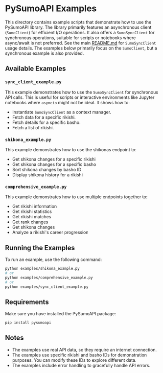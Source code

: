 # PySumoAPI Examples

This directory contains example scripts that demonstrate how to use the PySumoAPI library.
The library primarily features an asynchronous client (`SumoClient`) for efficient I/O operations.
It also offers a `SumoSyncClient` for synchronous operations, suitable for scripts or notebooks where async/await is not preferred. See the main [README.md](../README.md) for `SumoSyncClient` usage details.
The examples below primarily focus on the `SumoClient`, but a synchronous example is also provided.

## Available Examples

### `sync_client_example.py`

This example demonstrates how to use the `SumoSyncClient` for synchronous API calls. This is useful for scripts or interactive environments like Jupyter notebooks where `asyncio` might not be ideal. It shows how to:
- Instantiate `SumoSyncClient` as a context manager.
- Fetch data for a specific rikishi.
- Fetch details for a specific basho.
- Fetch a list of rikishi.

### `shikona_example.py`

This example demonstrates how to use the shikonas endpoint to:
- Get shikona changes for a specific rikishi
- Get shikona changes for a specific basho
- Sort shikona changes by basho ID
- Display shikona history for a rikishi

### `comprehensive_example.py`

This example demonstrates how to use multiple endpoints together to:
- Get rikishi information
- Get rikishi statistics
- Get rikishi matches
- Get rank changes
- Get shikona changes
- Analyze a rikishi's career progression

## Running the Examples

To run an example, use the following command:

```bash
python examples/shikona_example.py
# or
python examples/comprehensive_example.py
# or
python examples/sync_client_example.py
```

## Requirements

Make sure you have installed the PySumoAPI package:

```bash
pip install pysumoapi
```

## Notes

- The examples use real API data, so they require an internet connection.
- The examples use specific rikishi and basho IDs for demonstration purposes. You can modify these IDs to explore different data.
- The examples include error handling to gracefully handle API errors. 